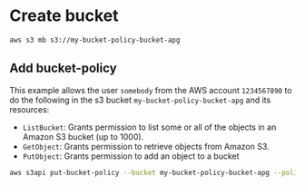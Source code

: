 # Create bucket
```sh
aws s3 mb s3://my-bucket-policy-bucket-apg
```

## Add bucket-policy
This example allows the user `somebody` from the AWS account `1234567890` to do the following in the s3 bucket `my-bucket-policy-bucket-apg` and its resources:
- `ListBucket`: Grants permission to list some or all of the objects in an Amazon S3 bucket (up to 1000).
- `GetObject`: Grants permission to retrieve objects from Amazon S3.
- `PutObject`: Grants permission to add an object to a bucket

```sh
aws s3api put-bucket-policy --bucket my-bucket-policy-bucket-apg --policy file://policy.json
```
